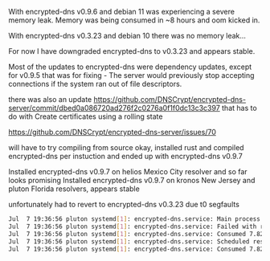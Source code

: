 With encrypted-dns v0.9.6 and debian 11 was experiencing a severe memory leak.
Memory was being consumed in ~8 hours and oom kicked in.

With encrypted-dns v0.3.23 and debian 10 there was no memory leak...

For now I have downgraded encrypted-dns to v0.3.23 and appears stable.

Most of the updates to encrypted-dns were dependency updates, except for
v0.9.5 that was for fixing - The server would previously stop accepting connections if the system ran out of file descriptors.

there was also an update https://github.com/DNSCrypt/encrypted-dns-server/commit/dbed0a086720ad276f2c0276a0f1f0dc13c3c397
that has to do with Create certificates using a rolling state

https://github.com/DNSCrypt/encrypted-dns-server/issues/70

will have to try compiling from source
okay, installed rust and compiled encrypted-dns per instuction and ended up with encrypted-dns v0.9.7

Installed encrypted-dns v0.9.7 on helios Mexico City resolver and so far looks promising
Installed encrypted-dns v0.9.7 on kronos New Jersey and pluton Florida resolvers, appears stable

unfortunately had to revert to encrypted-dns v0.3.23 due t0 segfaults
```sh
Jul  7 19:36:56 pluton systemd[1]: encrypted-dns.service: Main process exited, code=killed, status=11/SEGV
Jul  7 19:36:56 pluton systemd[1]: encrypted-dns.service: Failed with result 'signal'.
Jul  7 19:36:56 pluton systemd[1]: encrypted-dns.service: Consumed 7.829s CPU time.
Jul  7 19:36:56 pluton systemd[1]: encrypted-dns.service: Scheduled restart job, restart counter is at 18.
Jul  7 19:36:56 pluton systemd[1]: encrypted-dns.service: Consumed 7.829s CPU time.
```
